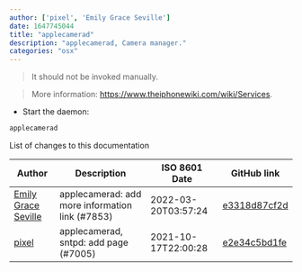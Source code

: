 ```yaml
---
author: ['pixel', 'Emily Grace Seville']
date: 1647745044
title: "applecamerad"
description: "applecamerad, Camera manager."
categories: "osx"
---
```

> It should not be invoked manually.

> More information: <https://www.theiphonewiki.com/wiki/Services>.

- Start the daemon:

```bash
applecamerad
```
List of changes to this documentation


Author | Description | ISO 8601 Date | GitHub link
------|-----|-----|-----
[Emily Grace Seville](mailto:emilyseville7cf@gmail.com) | applecamerad: add more information link (#7853) | 2022-03-20T03:57:24 | [e3318d87cf2d](https://github.com/tldr-pages/tldr/commit/e3318d87cf2d0a1f19bf7f0535c14a44f41fc3df)
[pixel](mailto:chrissx@chrissx.de) | applecamerad, sntpd: add page (#7005) | 2021-10-17T22:00:28 | [e2e34c5bd1fe](https://github.com/tldr-pages/tldr/commit/e2e34c5bd1fec00c1b2eb38d3fb654712cbecc0d)

